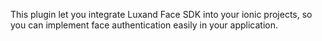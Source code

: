 
This plugin let you integrate Luxand Face SDK into your ionic projects, so you can implement face authentication easily in your application.

